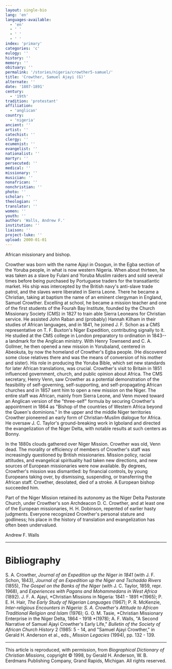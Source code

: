 ```yaml
---
layout: single-bio
lang: 'en'
languages-available:
  - 'en'
  - ' '
  - ' '
  - ' '
index: 'primary'
categories: 'c'
eulogy: ''
history: ''
memory: ''
obituary: ''
permalink: '/stories/nigeria/crowther5-samuel/'
title: 'Crowther, Samuel Ajayi (G)'
alternate: ''
date: '1807-1891'
century:
  - '19th'
tradition: 'protestant'
affiliation:
  - 'anglican'
country:
  - 'nigeria'
ancient: ''
artist: ''
catechist: ''
clergy: ''
ecumenist: ''
evangelist: ''
nationalist: ''
martyr: ''
persecuted: ''
medical: ''
missionary: ''
musician: ''
nonafrican: ''
nonchristian: ''
photo: ''
scholar: ''
theologian: ''
translator: ''
women: ''
youth: ''
author: 'Walls, Andrew F.'
institution: ''
liaison: ''
project-luke: ''
upload: 2000-01-01
---
```



African missionary and bishop.

Crowther was born with the name Ajayi in Osogun, in the Egba section of the Yoruba people, in what is now western Nigeria. When about thirteen, he was taken as a slave by Fulani and Yoruba Muslim raiders and sold several times before being purchased by Portuguese traders for the transatlantic market. His ship was intercepted by the British navy's anti-slave trade patrol, and the slaves were liberated in Sierra Leone. There he became a Christian, taking at baptism the name of an eminent clergyman in England, Samuel Crowther. Excelling at school, he became a mission teacher and one of the first students of the Fourah Bay Institute, founded by the Church Missionary Society (CMS) in 1827 to train able Sierra Leoneans for Christian service. He assisted John Raban and (probably) Hannah Kilham in their studies of African languages, and in 1841, he joined J. F. Schon as a CMS representative on T. F. Buxton's Niger Expedition, contributing signally to it. He studied at the CMS college in London preparatory to ordination in 1843--a landmark for the Anglican ministry. With Henry Townsend and C. A. Gollmer, he then opened a new mission in Yorubaland, centered in Abeokuta, by now the homeland of Crowther's Egba people. (He discovered some close relatives there and was the means of conversion of his mother and sister). His role in producing the Yoruba Bible, which set new standards for later African translations, was crucial. Crowther's visit to Britain in 1851 influenced government, church, and public opinion about Africa. The CMS secretary, Henry Venn, saw Crowther as a potential demonstration of the feasibility of self-governing, self-supporting, and self-propagating African churches and in 1857 sent him to open a new mission on the Niger. The entire staff was African, mainly from Sierra Leone, and Venn moved toward an Anglican version of the "three-self" formula by securing Crowther's appointment in 1864 as "Bishop of the countries of Western Africa beyond the Queen's dominions." In the upper and the middle Niger territories Crowther pioneered an early form of Christian-Muslim dialogue for Africa. He oversaw J. C. Taylor's ground-breaking work in Igboland and directed the evangelization of the Niger Delta, with notable results at such centers as Bonny.

In the 1880s clouds gathered over Niger Mission. Crowther was old, Venn dead. The morality or efficiency of members of Crowther's staff was increasingly questioned by British missionaries. Mission policy, racial attitudes, and evangelical spirituality had taken new directions, and new sources of European missionaries were now available. By degrees, Crowther's mission was dismantled: by financial controls, by young Europeans taking over, by dismissing, suspending, or transferring the African staff. Crowther, desolated, died of a stroke. A European bishop succeeded him.

Part of the Niger Mission retained its autonomy as the Niger Delta Pastorate Church, under Crowther's son Archdeacon D. C. Crowther, and at least one of the European missionaries, H. H. Dobinson, repented of earlier hasty judgments. Everyone recognized Crowther's personal stature and godliness; his place in the history of translation and evangelization has often been undervalued.

Andrew F. Walls

---

# Bibliography

S. A. Crowther, *Journal of an Expedition up the Niger in 1841* (with J. F.  Schon, 1843), *Journal of an Expedition up the Niger and Tschadda Rivers* (1855), *The Gospel on the Banks of the Niger* (with J. C. Taylor, 1859, repr. 1968), and *Experiences with Pagans and Mohammedans in West Africa* (1892). J. F. A. Ajayi, *Christian Missions in Nigeria: 1841 - 1891 *(1965); P. E. H. Hair, *The Early Study of Nigerian Languages* (1967); P. R. McKenzie, *Inter-religious Encounters in Nigeria: S. A. Crowther's Attitude to African Traditional Religion and Islam* (1976); G. O. M. Tasie, *Christian Missionary Enterprise in the Niger Delta, 1864 - 1918 *(1978); A. F. Walls, "A Second Narrative of Samuel Ajayi Crowther's Early Life," *Bulletin of the Society of African Church History* 2 (1985: 5 - 14, and "Samuel Ajayi Crowther," in Gerald H. Anderson et al., eds., *Mission Legacies* (1994), pp. 132 - 139.

---

This article is reproduced, with permission, from *Biographical Dictionary of Christian Missions*,   copyright &copy; 1998, by Gerald H. Anderson, W. B. Eerdmans Publishing Company, Grand Rapids, Michigan.  All rights reserved.